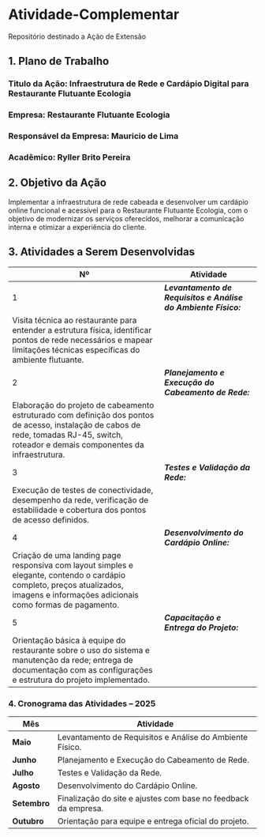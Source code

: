 # Atividade-Complementar
Repositório destinado a Ação de Extensão

## 1. Plano de Trabalho

### Titulo da Ação:  Infraestrutura de Rede e Cardápio Digital para Restaurante Flutuante Ecologia

### Empresa: Restaurante Flutuante Ecologia
### Responsável da Empresa: Mauricio de Lima
### Acadêmico: Ryller Brito Pereira


## 2. Objetivo da Ação

Implementar a infraestrutura de rede cabeada e desenvolver um cardápio online funcional e acessível para o Restaurante Flutuante Ecologia, com o objetivo de modernizar os serviços oferecidos, melhorar a comunicação interna e otimizar a experiência do cliente.

## 3. Atividades a Serem Desenvolvidas

| Nº| Atividade |
|---|-----------|
| 1 | ***Levantamento de Requisitos e Análise do Ambiente Físico:***  
Visita técnica ao restaurante para entender a estrutura física, identificar pontos de rede necessários e mapear limitações técnicas específicas do ambiente flutuante. |
| 2 | ***Planejamento e Execução do Cabeamento de Rede:***
Elaboração do projeto de cabeamento estruturado com definição dos pontos de acesso, instalação de cabos de rede, tomadas RJ-45, switch, roteador e demais componentes da infraestrutura. |
| 3 | ***Testes e Validação da Rede:*** 
Execução de testes de conectividade, desempenho da rede, verificação de estabilidade e cobertura dos pontos de acesso definidos. |
| 4 | ***Desenvolvimento do Cardápio Online:*** 
Criação de uma landing page responsiva com layout simples e elegante, contendo o cardápio completo, preços atualizados, imagens e informações adicionais como formas de pagamento. |
| 5 | ***Capacitação e Entrega do Projeto:***  
Orientação básica à equipe do restaurante sobre o uso do sistema e manutenção da rede; entrega de documentação com as configurações e estrutura do projeto implementado. |


### 4. Cronograma das Atividades – 2025

| Mês        | Atividade                                                                 |
|------------|---------------------------------------------------------------------------|
| **Maio**     | Levantamento de Requisitos e Análise do Ambiente Físico.                  |
| **Junho**    | Planejamento e Execução do Cabeamento de Rede.                            |
| **Julho**    | Testes e Validação da Rede.                                                |
| **Agosto**   | Desenvolvimento do Cardápio Online.                                        |
| **Setembro** | Finalização do site e ajustes com base no feedback da empresa.            |
| **Outubro**  | Orientação para equipe e entrega oficial do projeto.                       |

